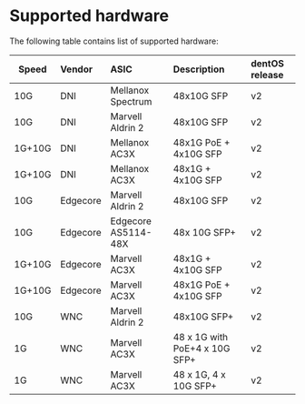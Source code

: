 # Supported hardware

The following table contains list of supported hardware:

|Speed    |Vendor     |ASIC      |Description |dentOS release|
|---------|:----------|:---------|:-----------|:-------------|
|10G|DNI|Mellanox Spectrum|48x10G SFP|v2|
|10G|DNI|Marvell Aldrin 2|48x10G SFP|v2|
|1G+10G|DNI|Mellanox AC3X|48x1G PoE + 4x10G SFP|v2|
|1G+10G|DNI|Mellanox AC3X|48x1G + 4x10G SFP|v2|
|10G|Edgecore|Marvell Aldrin 2|48x10G SFP|v2|
|10G|Edgecore|Edgecore AS5114-48X|48x 10G SFP+|v2|
|1G+10G|Edgecore|Marvell AC3X|48x1G + 4x10G SFP|v2|
|1G+10G|Edgecore|Marvell AC3X|48x1G PoE + 4x10G SFP|v2|
|10G|WNC|Marvell Aldrin 2|48x10G SFP+|v2|
|1G|WNC|Marvell AC3X|48 x 1G with PoE+4 x 10G SFP+|v2|
|1G|WNC|Marvell AC3X|48 x 1G, 4 x 10G SFP+|v2|
